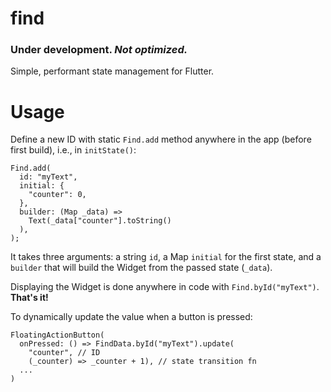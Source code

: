 
# find  
### Under development. *Not optimized.*
  
Simple, performant state management for Flutter. 
  
# Usage  
Define a new ID with static `Find.add` method anywhere in the app (before first build), i.e., in `initState()`:
```
Find.add(  
  id: "myText",  
  initial: {  
    "counter": 0,  
  },  
  builder: (Map _data) =>
    Text(_data["counter"].toString()
  ),
);
```
It takes three arguments: a string `id`, a Map `initial` for the first state, and a `builder` that will build the Widget from the passed state (`_data`).

Displaying the Widget is done anywhere in code with `Find.byId("myText")`. **That's it!**

To dynamically update the value when a button is pressed:
```
FloatingActionButton(  
  onPressed: () => FindData.byId("myText").update(
    "counter", // ID
    (_counter) => _counter + 1), // state transition fn
  ...
)
```


